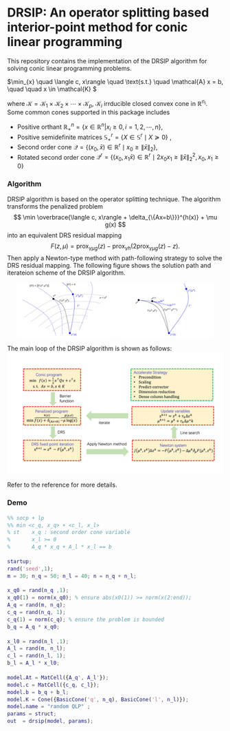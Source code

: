 # DRSIP: An operator splitting based interior-point method for conic linear programming

This repository contains the implementation of the DRSIP algorithm for solving conic linear programming problems.

$\min_{x}  \quad \langle c, x\rangle \quad
\text{s.t.}  \quad \mathcal{A} x = b, \quad
             \quad x \in \mathcal{K} $

where $\mathcal{K} = \mathcal{K}_1 \times \mathcal{K}_2 \times \cdots \times \mathcal{K}_p$, $\mathcal{K}_i$
irrducible closed convex cone in $\mathbb{R}^{n_i}$. Some common cones supported in this package includes

* Positive orthant $\mathbb{R}_+^n = \{x \in \mathbb{R}^n | x_i \geq 0, i = 1, 2, \cdots, n\}$,
* Positive semidefinite matrices
$\mathbb{S}_+^r = \{X \in \mathbb{S}^{r} \mid X \succeq 0 \}$ ,
* Second order cone
$\mathcal{Q} = \{(x_0, \bar{x}) \in \mathbb{R}^r \mid x_0 \geq \|\bar{x}\|_2\}$,
* Rotated second order cone
$\mathcal{Q}^r = \{(x_0, x_1 \bar{x}) \in \mathbb{R}^r \mid 2 x_0 x_1 \geq \|\bar{x}\|_2^2, x_0, x_1 \geq 0\}$

### Algorithm 

DRSIP algorithm is based on the operator splitting technique. The algorithm transforms the penalized problem 
$$
\min \overbrace{\langle c, x\rangle + \delta_{\{Ax=b\}}}^{h(x)} + \mu g(x)
$$
into an equivalent DRS residual mapping
$$
 F(z, \mu) = \mathrm{prox}_{\gamma \mu g}(z) - \mathrm{prox}_{\gamma h}( 2\mathrm{prox}_{\gamma \mu g}(z) - z).
$$
Then apply a Newton-type method with path-following strategy to solve the DRS residual mapping. The following figure shows the solution path and iterateion scheme of the DRSIP algorithm. 

<div align="center">
    <img src="figs/solution_path.jpg" alt="First Image" width="45%"/>
    <img src="figs/2iters.jpg" alt="Second Image" width="45%"/>
</div>

The main loop of the DRSIP algorithm is shown as follows:
<img src="figs/algo_loop.jpg" alt="algo_loop" style="zoom:100%;" />

Refer to the reference for more details.

### Demo

```matlab    
%% socp + lp
%% min <c_q, x_q> + <c_l, x_l>
% st    x_q : second order cone variable
%       x_l >= 0
%       A_q * x_q + A_l * x_l == b

startup;
rand('seed',1); 
m = 30; n_q = 50; n_l = 40; n = n_q + n_l;

x_q0 = rand(n_q ,1);
x_q0(1) = norm(x_q0); % ensure abs(x0(1)) >= norm(x(2:end));
A_q = rand(m, n_q);
c_q = rand(n_q, 1);
c_q(1) = norm(c_q); % ensure the problem is bounded
b_q = A_q * x_q0;

x_l0 = rand(n_l ,1);
A_l = rand(m, n_l);
c_l = rand(n_l, 1);
b_l = A_l * x_l0;

model.At = MatCell({A_q', A_l'});
model.c = MatCell({c_q, c_l});
model.b = b_q + b_l;
model.K = Cone({BasicCone('q', n_q), BasicCone('l', n_l)});
model.name = "random QLP" ;
params = struct;
out  = drsip(model, params);
```


